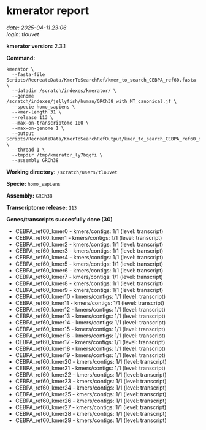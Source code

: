 # kmerator report
*date: 2025-04-11 23:06*  
*login: tlouvet*

**kmerator version:** 2.3.1

**Command:**

```
kmerator \
  --fasta-file Scripts/RecreateData/KmerToSearchRef/kmer_to_search_CEBPA_ref60.fasta \
  --datadir /scratch/indexes/kmerator/ \
  --genome /scratch/indexes/jellyfish/human/GRCh38_with_MT_canonical.jf \
  --specie homo_sapiens \
  --kmer-length 31 \
  --release 113 \
  --max-on-transcriptome 100 \
  --max-on-genome 1 \
  --output Scripts/RecreateData/KmerToSearchRefOutput/kmer_to_search_CEBPA_ref60_output \
  --thread 1 \
  --tmpdir /tmp/kmerator_ly7bqqfi \
  --assembly GRCh38
```

**Working directory:** `/scratch/users/tlouvet`

**Specie:** `homo_sapiens`

**Assembly:** `GRCh38`

**Transcriptome release:** `113`

**Genes/transcripts succesfully done (30)**

- CEBPA_ref60_kmer0 - kmers/contigs: 1/1 (level: transcript)
- CEBPA_ref60_kmer1 - kmers/contigs: 1/1 (level: transcript)
- CEBPA_ref60_kmer2 - kmers/contigs: 1/1 (level: transcript)
- CEBPA_ref60_kmer3 - kmers/contigs: 1/1 (level: transcript)
- CEBPA_ref60_kmer4 - kmers/contigs: 1/1 (level: transcript)
- CEBPA_ref60_kmer5 - kmers/contigs: 1/1 (level: transcript)
- CEBPA_ref60_kmer6 - kmers/contigs: 1/1 (level: transcript)
- CEBPA_ref60_kmer7 - kmers/contigs: 1/1 (level: transcript)
- CEBPA_ref60_kmer8 - kmers/contigs: 1/1 (level: transcript)
- CEBPA_ref60_kmer9 - kmers/contigs: 1/1 (level: transcript)
- CEBPA_ref60_kmer10 - kmers/contigs: 1/1 (level: transcript)
- CEBPA_ref60_kmer11 - kmers/contigs: 1/1 (level: transcript)
- CEBPA_ref60_kmer12 - kmers/contigs: 1/1 (level: transcript)
- CEBPA_ref60_kmer13 - kmers/contigs: 1/1 (level: transcript)
- CEBPA_ref60_kmer14 - kmers/contigs: 1/1 (level: transcript)
- CEBPA_ref60_kmer15 - kmers/contigs: 1/1 (level: transcript)
- CEBPA_ref60_kmer16 - kmers/contigs: 1/1 (level: transcript)
- CEBPA_ref60_kmer17 - kmers/contigs: 1/1 (level: transcript)
- CEBPA_ref60_kmer18 - kmers/contigs: 1/1 (level: transcript)
- CEBPA_ref60_kmer19 - kmers/contigs: 1/1 (level: transcript)
- CEBPA_ref60_kmer20 - kmers/contigs: 1/1 (level: transcript)
- CEBPA_ref60_kmer21 - kmers/contigs: 1/1 (level: transcript)
- CEBPA_ref60_kmer22 - kmers/contigs: 1/1 (level: transcript)
- CEBPA_ref60_kmer23 - kmers/contigs: 1/1 (level: transcript)
- CEBPA_ref60_kmer24 - kmers/contigs: 1/1 (level: transcript)
- CEBPA_ref60_kmer25 - kmers/contigs: 1/1 (level: transcript)
- CEBPA_ref60_kmer26 - kmers/contigs: 1/1 (level: transcript)
- CEBPA_ref60_kmer27 - kmers/contigs: 1/1 (level: transcript)
- CEBPA_ref60_kmer28 - kmers/contigs: 1/1 (level: transcript)
- CEBPA_ref60_kmer29 - kmers/contigs: 1/1 (level: transcript)
